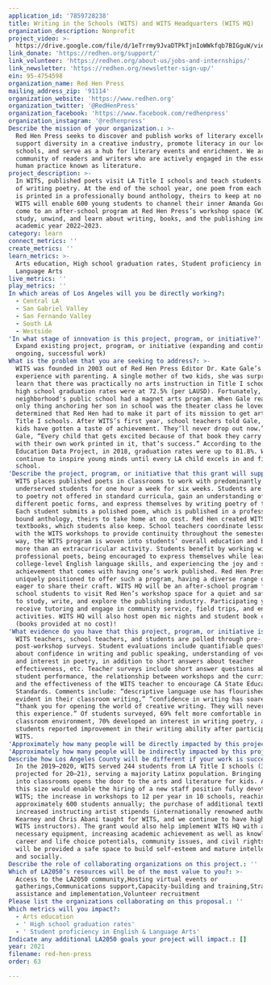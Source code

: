 ```yaml
---
application_id: '7859728238'
title: Writing in the Schools (WITS) and WITS Headquarters (WITS HQ)
organization_description: Nonprofit
project_video: >-
  https://drive.google.com/file/d/1eTrrmy9JvaDTPkTjnIoWWkfqb7BIGguW/view?usp=sharing
link_donate: 'https://redhen.org/support/'
link_volunteer: 'https://redhen.org/about-us/jobs-and-internships/'
link_newsletter: 'https://redhen.org/newsletter-sign-up/'
ein: 95-4754598
organization_name: Red Hen Press
mailing_address_zip: '91114'
organization_website: 'https://www.redhen.org'
organization_twitter: '@RedHenPress'
organization_facebook: 'https://www.facebook.com/redhenpress'
organization_instagram: '@redhenpress'
Describe the mission of your organization.: >-
  Red Hen Press seeks to discover and publish works of literary excellence,
  support diversity in a creative industry, promote literacy in our local
  schools, and serve as a hub for literary events and enrichment. We are a
  community of readers and writers who are actively engaged in the essential
  human practice known as literature.
project_description: >-
  In WITS, published poets visit LA Title I schools and teach students the art
  of writing poetry. At the end of the school year, one poem from each student
  is printed in a professionally bound anthology, theirs to keep at no charge.
  WITS will enable 600 young students to channel their inner Amanda Gorman and
  come to an after-school program at Red Hen Press’s workshop space (WITS HQ) to
  study, unwind, and learn about writing, books, and the publishing industry in
  academic year 2022–2023.
category: learn
connect_metrics: ''
create_metrics: ''
learn_metrics: >-
  Arts education, High school graduation rates, Student proficiency in English &
  Language Arts
live_metrics: ''
play_metrics: ''
In which areas of Los Angeles will you be directly working?:
  - Central LA
  - San Gabriel Valley
  - San Fernando Valley
  - South LA
  - Westside
'In what stage of innovation is this project, program, or initiative?': >-
  Expand existing project, program, or initiative (expanding and continuing
  ongoing, successful work)
What is the problem that you are seeking to address?: >-
  WITS was founded in 2003 out of Red Hen Press Editor Dr. Kate Gale’s
  experience with parenting. A single mother of two kids, she was surprised to
  learn that there was practically no arts instruction in Title I schools, and
  high school graduation rates were at 72.5% (per LAUSD). Fortunately, her
  neighborhood's public school had a magnet arts program. When Gale realized the
  only thing anchoring her son in school was the theater class he loved, she
  determined that Red Hen had to make it part of its mission to get arts into
  Title I schools. After WITS’s first year, school teachers told Gale, “These
  kids have gotten a taste of achievement. They’ll never drop out now.” Says
  Gale, “Every child that gets excited because of that book they carry around
  with their own work printed in it, that’s success.” According to the CA Arts
  Education Data Project, in 2018, graduation rates were up to 81.8%. WITS will
  continue to inspire young minds until every LA child excels in and finishes
  school.
'Describe the project, program, or initiative that this grant will support to address the problem identified.': >-
  WITS places published poets in classrooms to work with predominantly
  underserved students for one hour a week for six weeks. Students are exposed
  to poetry not offered in standard curricula, gain an understanding of
  different poetic forms, and express themselves by writing poetry of their own.
  Each student submits a polished poem, which is published in a professionally
  bound anthology, theirs to take home at no cost. Red Hen created WITS poetry
  textbooks, which students also keep. School teachers coordinate lesson plans
  with the WITS workshops to provide continuity throughout the semester. In this
  way, the WITS program is woven into students’ overall education and becomes
  more than an extracurricular activity. Students benefit by working with
  professional poets, being encouraged to express themselves while learning
  college-level English language skills, and experiencing the joy and sense of
  achievement that comes with having one’s work published. Red Hen Press is
  uniquely positioned to offer such a program, having a diverse range of poets
  eager to share their craft. WITS HQ will be an after-school program for high
  school students to visit Red Hen’s workshop space for a quiet and safe place
  to study, write, and explore the publishing industry. Participating youth will
  receive tutoring and engage in community service, field trips, and enrichment
  activities. WITS HQ will also host open mic nights and student book clubs
  (books provided at no cost)!
'What evidence do you have that this project, program, or initiative is or will be successful, and how will you define and measure success?': >-
  WITS teachers, school teachers, and students are polled through pre- and
  post-workshop surveys. Student evaluations include quantifiable questions
  about confidence in writing and public speaking, understanding of vocabulary,
  and interest in poetry, in addition to short answers about teacher
  effectiveness, etc. Teacher surveys include short answer questions about
  student performance, the relationship between workshops and the curriculum,
  and the effectiveness of the WITS teacher to encourage CA State Educational
  Standards. Comments include: “descriptive language use has flourished, and is
  evident in their classroom writing,” “confidence in writing has soared,” and
  “thank you for opening the world of creative writing. They will never forget
  this experience.” Of students surveyed, 69% felt more comfortable in a
  classroom environment, 70% developed an interest in writing poetry, and 77% of
  students reported improvement in their writing ability after participating in
  WITS.
'Approximately how many people will be directly impacted by this project, program, or initiative?': '620'
'Approximately how many people will be indirectly impacted by this project, program, or initiative?': '2000'
Describe how Los Angeles County will be different if your work is successful.: >-
  In the 2019–2020, WITS served 244 students from LA Title I schools (300 are
  projected for 20–21), serving a majority Latinx population. Bringing authors
  into classrooms opens the door to the arts and literature for kids. A grant of
  this size would enable the hiring of a new staff position fully devoted to
  WITS; the increase in workshops to 12 per year in 10 schools, reaching
  approximately 600 students annually; the purchase of additional textbooks; and
  increased instructing artist stipends (internationally renowned authors Doug
  Kearney and Chris Abani taught for WITS, and we continue to have high quality
  WITS instructors). The grant would also help implement WITS HQ with additional
  necessary equipment, increasing academic achievement as well as knowledge of
  career and life choice potentials, community issues, and civil rights. Youth
  will be provided a safe space to build self-esteem and mature intellectually
  and socially.
Describe the role of collaborating organizations on this project.: ''
Which of LA2050’s resources will be of the most value to you?: >-
  Access to the LA2050 community,Hosting virtual events or
  gatherings,Communications support,Capacity-building and training,Strategy
  assistance and implementation,Volunteer recruitment
Please list the organizations collaborating on this proposal.: ''
Which metrics will you impact?:
  - Arts education
  - ' High school graduation rates'
  - ' Student proficiency in English & Language Arts'
Indicate any additional LA2050 goals your project will impact.: []
year: 2021
filename: red-hen-press
order: 63

---
```


